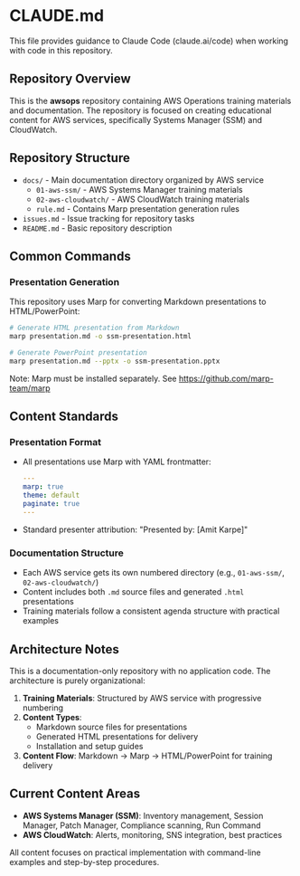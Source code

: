 # CLAUDE.md

This file provides guidance to Claude Code (claude.ai/code) when working with code in this repository.

## Repository Overview

This is the **awsops** repository containing AWS Operations training materials and documentation. The repository is focused on creating educational content for AWS services, specifically Systems Manager (SSM) and CloudWatch.

## Repository Structure

- `docs/` - Main documentation directory organized by AWS service
  - `01-aws-ssm/` - AWS Systems Manager training materials
  - `02-aws-cloudwatch/` - AWS CloudWatch training materials
  - `rule.md` - Contains Marp presentation generation rules
- `issues.md` - Issue tracking for repository tasks
- `README.md` - Basic repository description

## Common Commands

### Presentation Generation
This repository uses Marp for converting Markdown presentations to HTML/PowerPoint:

```bash
# Generate HTML presentation from Markdown
marp presentation.md -o ssm-presentation.html

# Generate PowerPoint presentation
marp presentation.md --pptx -o ssm-presentation.pptx
```

Note: Marp must be installed separately. See https://github.com/marp-team/marp

## Content Standards

### Presentation Format
- All presentations use Marp with YAML frontmatter:
  ```yaml
  ---
  marp: true
  theme: default
  paginate: true
  ---
  ```
- Standard presenter attribution: "Presented by: [Amit Karpe]"

### Documentation Structure
- Each AWS service gets its own numbered directory (e.g., `01-aws-ssm/`, `02-aws-cloudwatch/`)
- Content includes both `.md` source files and generated `.html` presentations
- Training materials follow a consistent agenda structure with practical examples

## Architecture Notes

This is a documentation-only repository with no application code. The architecture is purely organizational:

1. **Training Materials**: Structured by AWS service with progressive numbering
2. **Content Types**: 
   - Markdown source files for presentations
   - Generated HTML presentations for delivery
   - Installation and setup guides
3. **Content Flow**: Markdown → Marp → HTML/PowerPoint for training delivery

## Current Content Areas

- **AWS Systems Manager (SSM)**: Inventory management, Session Manager, Patch Manager, Compliance scanning, Run Command
- **AWS CloudWatch**: Alerts, monitoring, SNS integration, best practices

All content focuses on practical implementation with command-line examples and step-by-step procedures.